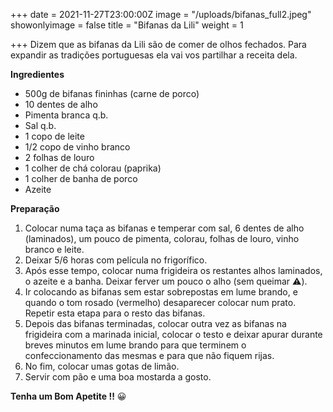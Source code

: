 +++
date = 2021-11-27T23:00:00Z
image = "/uploads/bifanas_full2.jpeg"
showonlyimage = false
title = "Bifanas da Lili"
weight = 1

+++
Dizem que as bifanas da Lili são de comer de olhos fechados. Para expandir as tradições portuguesas ela vai vos partilhar a receita dela.

**Ingredientes**

* 500g de bifanas fininhas (carne de porco)
* 10 dentes de alho
* Pimenta branca q.b.
* Sal q.b. 
* 1 copo de leite
* 1/2 copo de vinho branco
* 2 folhas de louro
* 1 colher de chá colorau (paprika)
* 1 colher de banha de porco
* Azeite

**Preparação**

1. Colocar numa taça as bifanas e temperar com sal, 6 dentes de alho (laminados), um pouco de pimenta, colorau, folhas de louro, vinho branco e leite. 
2. Deixar 5/6 horas com película no frigorífico.
3. Após esse tempo, colocar numa frigideira os restantes alhos laminados, o azeite e a banha. Deixar ferver um pouco o alho (sem queimar ⚠️).
4. Ir colocando as bifanas sem estar sobrepostas em lume brando, e quando o tom rosado (vermelho) desaparecer colocar num prato.  
   Repetir esta etapa para o resto das bifanas.
5. Depois das bifanas terminadas, colocar outra vez as bifanas na frigideira com a marinada inicial, colocar o testo e deixar apurar durante breves minutos em lume brando para que terminem o confeccionamento das mesmas e para que não fiquem rijas. 
6. No fim, colocar umas gotas de limão. 
7. Servir com pão e uma boa mostarda a gosto.

**Tenha um Bom Apetite !!** 😀